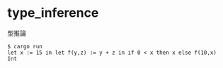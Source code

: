 # type_inference
型推論

```
$ cargo run
let x := 15 in let f(y,z) := y + z in if 0 < x then x else f(10,x)
Int
```
